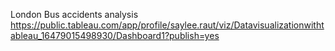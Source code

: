London Bus accidents analysis
https://public.tableau.com/app/profile/saylee.raut/viz/Datavisualizationwithtableau_16479015498930/Dashboard1?publish=yes
